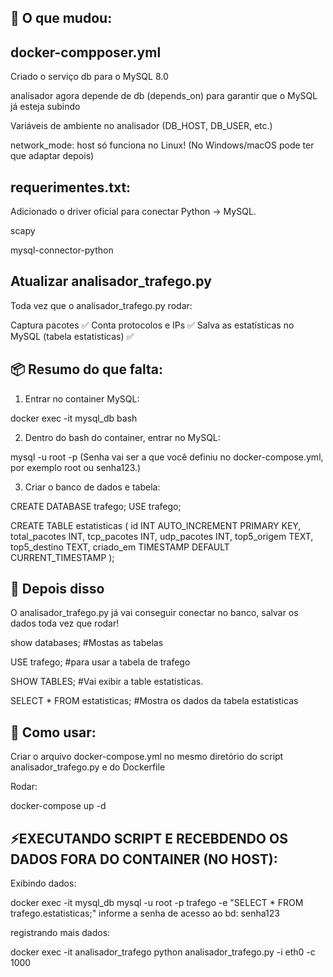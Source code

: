 ## 🧠 O que mudou:

## docker-compposer.yml
Criado o serviço db para o MySQL 8.0

analisador agora depende de db (depends_on) para garantir que o MySQL já esteja subindo

Variáveis de ambiente no analisador (DB_HOST, DB_USER, etc.)

network_mode: host só funciona no Linux! (No Windows/macOS pode ter que adaptar depois)


## requerimentes.txt:

Adicionado o driver oficial para conectar Python → MySQL.

scapy

mysql-connector-python


## Atualizar analisador_trafego.py

Toda vez que o analisador_trafego.py rodar:

Captura pacotes ✅
Conta protocolos e IPs ✅
Salva as estatísticas no MySQL (tabela estatisticas) ✅



## 📦 Resumo do que falta:
1. Entrar no container MySQL:

docker exec -it mysql_db bash

2. Dentro do bash do container, entrar no MySQL:

mysql -u root -p
(Senha vai ser a que você definiu no docker-compose.yml, por exemplo root ou senha123.)

3. Criar o banco de dados e tabela:

CREATE DATABASE trafego;
USE trafego;

CREATE TABLE estatisticas (
    id INT AUTO_INCREMENT PRIMARY KEY,
    total_pacotes INT,
    tcp_pacotes INT,
    udp_pacotes INT,
    top5_origem TEXT,
    top5_destino TEXT,
    criado_em TIMESTAMP DEFAULT CURRENT_TIMESTAMP
);

## 🚀 Depois disso
O analisador_trafego.py já vai conseguir conectar no banco, salvar os dados toda vez que rodar!

show databases; #Mostas as tabelas

USE trafego; #para usar a tabela de trafego

SHOW TABLES; #Vai exibir a table estatisticas.

SELECT * FROM estatisticas; #Mostra os dados da tabela estatisticas

##  📢 Como usar:
Criar o arquivo docker-compose.yml no mesmo diretório do script analisador_trafego.py e do Dockerfile

Rodar:

docker-compose up -d

## ⚡EXECUTANDO SCRIPT E RECEBDENDO OS DADOS FORA DO CONTAINER (NO HOST):

Exibindo dados:

docker exec -it mysql_db mysql -u root -p trafego -e "SELECT * FROM trafego.estatisticas;"
informe a senha de acesso ao bd: senha123

registrando mais dados:

docker exec -it analisador_trafego python analisador_trafego.py -i eth0 -c 1000


